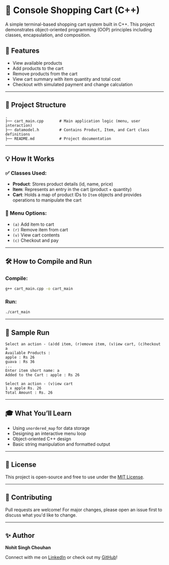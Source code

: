 # 🛒 Console Shopping Cart (C++)

A simple terminal-based shopping cart system built in C++. This project demonstrates object-oriented programming (OOP) principles including classes, encapsulation, and composition.

## 🚀 Features

- View available products
- Add products to the cart
- Remove products from the cart
- View cart summary with item quantity and total cost
- Checkout with simulated payment and change calculation

---

## 📁 Project Structure

```
.
├── cart_main.cpp       # Main application logic (menu, user interaction)
├── datamodel.h         # Contains Product, Item, and Cart class definitions
├── README.md           # Project documentation
```

---

## 💡 How It Works

### ✅ Classes Used:

- **Product**: Stores product details (id, name, price)
- **Item**: Represents an entry in the cart (product + quantity)
- **Cart**: Holds a map of product IDs to `Item` objects and provides operations to manipulate the cart

### 🢾 Menu Options:

- `(a)` Add item to cart
- `(r)` Remove item from cart
- `(v)` View cart contents
- `(c)` Checkout and pay

---

## 🛠️ How to Compile and Run

### Compile:

```bash
g++ cart_main.cpp -o cart_main
```

### Run:

```bash
./cart_main
```

---

## 📌 Sample Run

```
Select an action - (a)dd item, (r)emove item, (v)iew cart, (c)heckout
a
Available Products :
apple : Rs 26
guava : Rs 36
...
Enter item short name: a
Added to the Cart : apple : Rs 26

Select an action - (v)iew cart
1 x apple Rs. 26
Total Amount : Rs. 26
```

---

## 🎓 What You’ll Learn

- Using `unordered_map` for data storage
- Designing an interactive menu loop
- Object-oriented C++ design
- Basic string manipulation and formatted output

---

## 📄 License

This project is open-source and free to use under the [MIT License](LICENSE).

---

## 🙌 Contributing

Pull requests are welcome! For major changes, please open an issue first to discuss what you'd like to change.

---

## ✨ Author

**Nohit Singh Chouhan**

Connect with me on [LinkedIn](https://www.linkedin.com/in/nohit594) or check out my [GitHub](https://github.com/Nohit594)!

